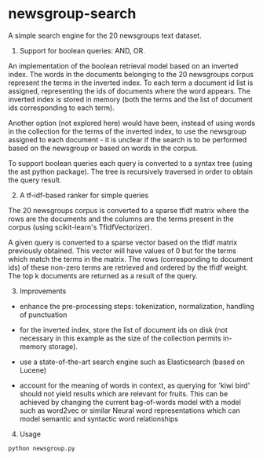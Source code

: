 # newsgroup-search

A simple search engine for the 20 newsgroups text dataset. 

1. Support for boolean queries: AND, OR.

An implementation of the boolean retrieval model based on an inverted index. 
The words in the documents belonging to the 20 newsgroups corpus represent 
the terms in the inverted index. To each term a document id list is assigned, 
representing the ids of documents where the word appears. The inverted index 
is stored in memory (both the terms and the list of document ids 
corresponding to each term).

Another option (not explored here) would have been, instead of using words in 
the collection for the terms of the inverted index, to use the newsgroup 
assigned to each document - it is unclear if the search is to be performed 
based on the newsgroup or based on words in the corpus.

To support boolean queries each query is converted to a syntax tree (using 
the ast python package). The tree is recursively traversed in order to obtain
 the query result. 

2. A tf-idf-based ranker for simple queries

The 20 newsgroups corpus is converted to a sparse tfidf matrix where the rows 
are the documents and the columns are the terms present in the corpus (using 
scikit-learn's TfidfVectorizer).
  
A given query is converted to a sparse vector based on the tfidf matrix 
previously obtained. This vector will have values of 0 but for the terms 
which match the terms in the matrix. The rows (corresponding to document ids) 
of these non-zero terms are retrieved and ordered by the tfidf weight. The 
top k documents are returned as a result of the query.

3. Improvements

* enhance the pre-processing steps: tokenization, normalization, handling of 
punctuation

* for the inverted index, store the list of document ids on disk (not 
necessary in this example as the size of the collection permits in-memory 
storage).

* use a state-of-the-art search engine such as Elasticsearch (based on Lucene)

* account for the meaning of words in context, as querying for 'kiwi bird' 
should not yield results which are relevant for fruits. This can be achieved 
by changing the current bag-of-words model with a model such as word2vec or 
similar Neural word representations which can model semantic and syntactic 
word relationships

4. Usage

`python newsgroup.py`
